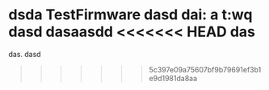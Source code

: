 dsda TestFirmware
dasd
dai:
a
t:wq
dasd
dasaasdd
<<<<<<< HEAD
das
=======
das.
dasd
>>>>>>> 5c397e09a75607bf9b79691ef3b1e9d1981da8aa
